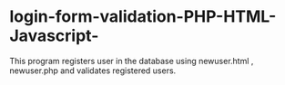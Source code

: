 # login-form-validation-PHP-HTML-Javascript-
This program registers user in the database using newuser.html , newuser.php and validates registered users.

